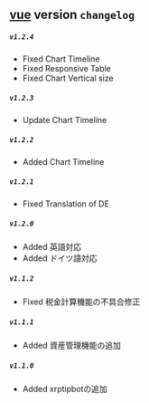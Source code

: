 ## [vue](./README.md) version `changelog`

##### `v1.2.4`
- Fixed Chart Timeline
- Fixed Responsive Table
- Fixed Chart Vertical size

##### `v1.2.3`
- Update Chart Timeline

##### `v1.2.2`
- Added Chart Timeline

##### `v1.2.1`
- Fixed Translation of DE

##### `v1.2.0`
- Added 英語対応
- Added ドイツ語対応

##### `v1.1.2`
- Fixed 税金計算機能の不具合修正

##### `v1.1.1`
- Added 資産管理機能の追加

##### `v1.1.0`
- Added xrptipbotの追加